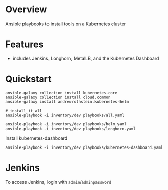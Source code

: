 # Overview
Ansible playbooks to install tools on a Kubernetes cluster


# Features
- includes Jenkins, Longhorn, MetalLB, and the Kubernetes Dashboard


# Quickstart
```
ansible-galaxy collection install kubernetes.core
ansible-galaxy collection install cloud.common
ansible-galaxy install andrewrothstein.kubernetes-helm

# install it all
ansible-playbook -i inventory/dev playbooks/all.yaml

ansible-playbook -i inventory/dev playbooks/helm.yaml
ansible-playbook -i inventory/dev playbooks/longhorn.yaml
```

Install kubernetes-dashboard
```
ansible-playbook -i inventory/dev playbooks/kubernetes-dashboard.yaml
```

# Jenkins
To access Jenkins, login with `admin`/`adminpassword`
